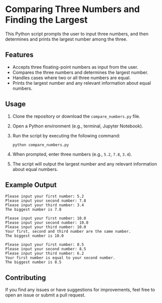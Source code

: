 # Comparing Three Numbers and Finding the Largest

This Python script prompts the user to input three numbers, and then determines and prints the largest number among the three.

## Features

- Accepts three floating-point numbers as input from the user.
- Compares the three numbers and determines the largest number.
- Handles cases where two or all three numbers are equal.
- Prints the largest number and any relevant information about equal numbers.

## Usage

1. Clone the repository or download the `compare_numbers.py` file.
2. Open a Python environment (e.g., terminal, Jupyter Notebook).
3. Run the script by executing the following command:

   ```
   python compare_numbers.py
   ```

4. When prompted, enter three numbers (e.g., `5.2`, `7.8`, `3.4`).
5. The script will output the largest number and any relevant information about equal numbers.

## Example Output

```
Please input your first number: 5.2
Please input your second number: 7.8
Please input your third number: 3.4
The biggest number is 7.8
```

```
Please input your first number: 10.0
Please input your second number: 10.0
Please input your third number: 10.0
Your first, second and third number are the same number.
The biggest number is 10.0
```

```
Please input your first number: 8.5
Please input your second number: 8.5
Please input your third number: 6.2
Your first number is equal to your second number.
The biggest number is 8.5
```

## Contributing

If you find any issues or have suggestions for improvements, feel free to open an issue or submit a pull request.

